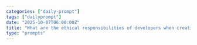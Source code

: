 ```yaml
---
categories: ["daily-prompt"]
tags: ["dailyprompt"]
date: "2025-10-07T06:00:00Z"
title: "What are the ethical responsibilities of developers when creating AI systems that could have significant societal impact?"
type: "prompts"
---
```

